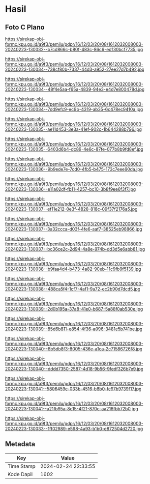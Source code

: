 # Hasil

## Foto C Plano

https://sirekap-obj-formc.kpu.go.id/a9f3/pemilu/pdpr/16/12/03/20/08/1612032008003-20240223-130032--b7cd866c-b80f-483c-86c6-ed130bcf7735.jpg

https://sirekap-obj-formc.kpu.go.id/a9f3/pemilu/pdpr/16/12/03/20/08/1612032008003-20240223-130034--738cf80b-7337-44d3-a952-27ee27d7b492.jpg

https://sirekap-obj-formc.kpu.go.id/a9f3/pemilu/pdpr/16/12/03/20/08/1612032008003-20240223-130034--48f4e5aa-f65a-4839-94e3-e4d7e800478d.jpg

https://sirekap-obj-formc.kpu.go.id/a9f3/pemilu/pdpr/16/12/03/20/08/1612032008003-20240223-130034--7dd9efc9-ec9b-4319-ab35-6c478ec9410a.jpg

https://sirekap-obj-formc.kpu.go.id/a9f3/pemilu/pdpr/16/12/03/20/08/1612032008003-20240223-130035--ae11d453-3e3a-41ef-902c-1b644288b796.jpg

https://sirekap-obj-formc.kpu.go.id/a9f3/pemilu/pdpr/16/12/03/20/08/1612032008003-20240223-130035--6403d6b4-dc89-4e6c-87fe-077b8b9fd8ef.jpg

https://sirekap-obj-formc.kpu.go.id/a9f3/pemilu/pdpr/16/12/03/20/08/1612032008003-20240223-130036--9b9ede7e-7cd0-4fb5-b475-173c7eee60da.jpg

https://sirekap-obj-formc.kpu.go.id/a9f3/pemilu/pdpr/16/12/03/20/08/1612032008003-20240223-130036--e11a02df-fb11-4257-bc10-3b8f9ee6f3f7.jpg

https://sirekap-obj-formc.kpu.go.id/a9f3/pemilu/pdpr/16/12/03/20/08/1612032008003-20240223-130037--ef11e212-0e3f-4828-818c-09f37f2176a5.jpg

https://sirekap-obj-formc.kpu.go.id/a9f3/pemilu/pdpr/16/12/03/20/08/1612032008003-20240223-130037--3a32ccca-d03f-4fe6-aaf7-38525eb98866.jpg

https://sirekap-obj-formc.kpu.go.id/a9f3/pemilu/pdpr/16/12/03/20/08/1612032008003-20240223-130037--bc36ce2c-2d94-4a8e-974b-dd3d5e6abb81.jpg

https://sirekap-obj-formc.kpu.go.id/a9f3/pemilu/pdpr/16/12/03/20/08/1612032008003-20240223-130038--b9faa4d4-b473-4a82-90eb-11c9fb9f5139.jpg

https://sirekap-obj-formc.kpu.go.id/a9f3/pemilu/pdpr/16/12/03/20/08/1612032008003-20240223-130038--488ca5f4-1cf7-4af1-9a72-ec2b90d7dcd5.jpg

https://sirekap-obj-formc.kpu.go.id/a9f3/pemilu/pdpr/16/12/03/20/08/1612032008003-20240223-130039--2d0b195a-37a8-41e0-b687-5a88f0ab530e.jpg

https://sirekap-obj-formc.kpu.go.id/a9f3/pemilu/pdpr/16/12/03/20/08/1612032008003-20240223-130039--85d6b811-e854-4f36-a096-3481e5b741be.jpg

https://sirekap-obj-formc.kpu.go.id/a9f3/pemilu/pdpr/16/12/03/20/08/1612032008003-20240223-130040--8b5db8f3-8005-436e-a1ca-2c71586726f8.jpg

https://sirekap-obj-formc.kpu.go.id/a9f3/pemilu/pdpr/16/12/03/20/08/1612032008003-20240223-130040--dddd7350-2587-4d18-9b56-9fedf326b7e9.jpg

https://sirekap-obj-formc.kpu.go.id/a9f3/pemilu/pdpr/16/12/03/20/08/1612032008003-20240223-130041--5806459c-033b-4516-b8b0-fc97b9739f17.jpg

https://sirekap-obj-formc.kpu.go.id/a9f3/pemilu/pdpr/16/12/03/20/08/1612032008003-20240223-130041--a21fb95a-8c15-4f21-870c-aa218fbb72b0.jpg

https://sirekap-obj-formc.kpu.go.id/a9f3/pemilu/pdpr/16/12/03/20/08/1612032008003-20240223-130033--1ff02989-e598-4a93-b1b0-e872504d2720.jpg


## Metadata

| Key        | Value               |
| ---------- | ------------------- |
| Time Stamp | 2024-02-24 22:33:55 |
| Kode Dapil | 1602                |



